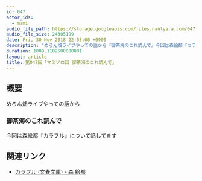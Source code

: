 ```yaml
---
id: 047
actor_ids:
  - mami
audio_file_path: https://storage.googleapis.com/files.nantyara.com/047.mp3
audio_file_size: 24305199
date: Fri, 30 Nov 2018 22:55:00 +0900
description: "めろん畑ライブやっての話から『御茶海のこれ読んで』今回は森絵都『カラフル』について話してます"
duration: 1009.1102500000001
layout: article
title: 第047回「マミソロ回 御茶海のこれ読んで」
---
```

## 概要

めろん畑ライブやっての話から

### 御茶海のこれ読んで

今回は森絵都『カラフル』について話してます

## 関連リンク

* [カラフル (文春文庫) - 森 絵都](https://www.amazon.co.jp/dp/4167741016)
